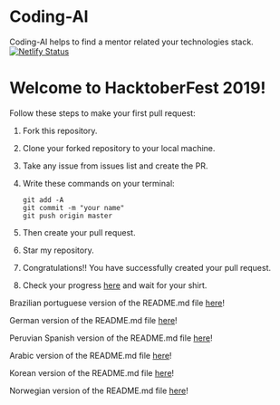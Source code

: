 # Coding-AI 
Coding-AI helps to find a mentor related your technologies stack. &nbsp; [![Netlify Status](https://api.netlify.com/api/v1/badges/1355ea63-470d-4f37-987e-af334ab16432/deploy-status)](https://app.netlify.com/sites/mentors/deploys)


# Welcome to HacktoberFest 2019!
Follow these steps to make your first pull request:

1. Fork this repository.

2. Clone your forked repository to your local machine.

3. Take any issue from issues list and create the PR.

4. Write these commands on your terminal:
    ```
    git add -A
    git commit -m "your name"
    git push origin master
    ```
5. Then create your pull request.

6. Star my repository.

7. Congratulations!! You have successfully created your pull request.

8. Check your progress [here](https://hacktoberfest.digitalocean.com/profile) and wait for your shirt.

Brazilian portuguese version of the README.md file [here](readme-translations/README-ptbr.md)!

German version of the README.md file [here](readme-translations/README-de.md)!

Peruvian Spanish version of the README.md file [here](readme-translations/README-es.md)!

Arabic version of the README.md file [here](readme-translations/README-ar.md)!

Korean version of the README.md file [here](readme-translations/README-kr.md)!

Norwegian version of the README.md file [here](readme-translations/README-no.md)!